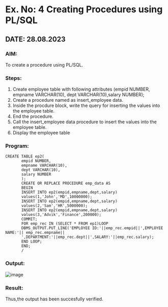 # Ex. No: 4 Creating Procedures using PL/SQL

## DATE: 28.08.2023

### AIM: 
To create a procedure using PL/SQL.

### Steps:
1. Create employee table with following attributes (empid NUMBER, empname VARCHAR(10), dept VARCHAR(10),salary NUMBER);
2. Create a procedure named as insert_employee data.
3. Inside the procdure block, write the query for inserting the values into the employee table.
4. End the procedure.
5. Call the insert_employee data procedure to insert the values into the employee table.
6. Display the employee table

### Program:
```
CREATE TABLE ep2(
       empid NUMBER,
       empname VARCHAR(10),
       dept VARCHAR(10),
       salary NUMBER
       );
       CREATE OR REPLACE PROCEDURE emp_data AS
       BEGIN
       INSERT INTO ep2(empid,empname,dept,salary)
       values(1,'John','MD',10000000);
       INSERT INTO ep2(empid,empname,dept,salary)
       values(2,'Sam','HR',5000000);
       INSERT INTO ep2(empid,empname,dept,salary)
       values(3,'Advik','Finance',200000);
       COMMIT;
       FOR emp_rec IN (SELECT * FROM ep1)LOOP
       DBMS_OUTPUT.PUT_LINE('EMPLOYEE ID:'||emp_rec.empid||',EMPLOYEE NAME:'|| emp_rec.empname||
       ',DEPARTMENT:'||emp_rec.dept||',SALARY:'||emp_rec.salary);
       END LOOP;
       END;
       /
```

### Output:
![image](https://github.com/Abrinnisha6/Ex-No-4-Creating-Procedures-using-PL-SQL/assets/118889454/20bd575a-97aa-4051-8c0e-39b618457ac8)

### Result:
Thus,the output has been succesfully verified.
